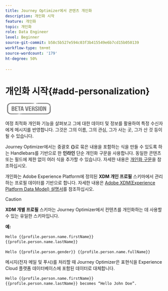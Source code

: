 ```yaml
---
title: Journey Optimizer에서 콘텐츠 개인화
description: 개인화 시작
feature: 개인화
topic: 개인화
role: Data Engineer
level: Beginner
source-git-commit: b58c5b527e594c03f3b415549e6b7cd15b050139
workflow-type: tm+mt
source-wordcount: '179'
ht-degree: 50%

---
```


# 개인화 시작{#add-personalization}

![](../assets/do-not-localize/badge.png)

여정 최적화 개인화 기능을 살펴보고 그에 대한 데이터 및 정보를 활용하여 특정 수신자에게 메시지를 반영합니다. 그것은 그의 이름, 그의 관심, 그가 사는 곳, 그가 산 것 등이 될 수 있습니다.

Journey Optimizer에서는 중괄호 **{}**&#x200B;로 묶은 내용을 포함하는 식을 만들 수 있도록 하는 Handlebars를 기반으로 한 **인라인** 단순 개인화 구문을 사용합니다. 동일한 콘텐츠 또는 필드에 제한 없이 여러 식을 추가할 수 있습니다. 자세한 내용은 [개인화 구문](personalization-syntax.md)을 참조하십시오.

개인화는 Adobe Experience Platform에 정의된 **XDM 개인 프로필** 스키마에서 관리하는 프로필 데이터를 기반으로 합니다. 자세한 내용은 [Adobe XDM(Experience Platform Data Model) 설명서](https://experienceleague.adobe.com/docs/experience-platform/xdm/home.html?lang=ko)를 참조하십시오.

>[!CAUTION]
>**XDM 개별 프로필** 스키마는 Journey Optimizer에서 컨텐츠를 개인화하는 데 사용할 수 있는 유일한 스키마입니다.

**예:**

```
Hello {{profile.person.name.firstName}} {{profile.person.name.lastName}}

Hello {{profile.person.gender}} {{profile.person.name.fullName}}
```

메시지(전자 메일 및 푸시)를 처리할 때 Journey Optimizer은 표현식을 Experience Cloud 플랫폼 데이터베이스에 포함된 데이터로 대체합니다.

```
Hello {{profile.person.name.firstName}} {{profile.person.name.lastName}} becomes “Hello John Doe”.
```
